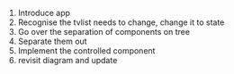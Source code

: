 1. Introduce app
2. Recognise the tvlist needs to change, change it to state
3. Go over the separation of components on tree
4. Separate them out
5. Implement the controlled component
6. revisit diagram and update 